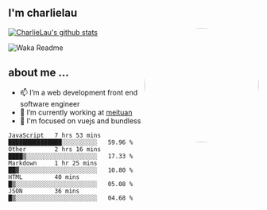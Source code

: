 
<h2>I'm charlielau</h2>
<img align='right' style="border-radius:50%" src="https://avatars1.githubusercontent.com/u/44078251?s=460&u=6b4f1c257663e44063b0b6a21c9c94f45bcfdcc7&v=4" width="230">

[![CharlieLau's github stats](https://github-readme-stats.vercel.app/api?username=charlielau)](https://github.com/charlielau/github-readme-stats)


![Waka Readme](https://github.com/CharlieLau/charlielau/workflows/Waka%20Readme/badge.svg)

## about me ...
- 📫 I’m a web development front end software engineer
- 🔭 I’m currently working at  <a href="https://www.meituan.com">meituan</a>
- 🔭 I'm focused on vuejs and bundless

<!-- <p align="center">
  <a href="https://github.com/charlielau" class="rich-diff-level-one">
    <img src="https://github-readme-stats.vercel.app/api?username=charlielau&title_color=333&text_color=777" alt="CharlieLau" >
  </a>
</p> -->

<!--START_SECTION:waka-->
```text
JavaScript   7 hrs 53 mins   ███████████████░░░░░░░░░░   59.96 % 
Other        2 hrs 16 mins   ████▒░░░░░░░░░░░░░░░░░░░░   17.33 % 
Markdown     1 hr 25 mins    ██▓░░░░░░░░░░░░░░░░░░░░░░   10.80 % 
HTML         40 mins         █▒░░░░░░░░░░░░░░░░░░░░░░░   05.08 % 
JSON         36 mins         █▒░░░░░░░░░░░░░░░░░░░░░░░   04.68 % 
```
<!--END_SECTION:waka-->
